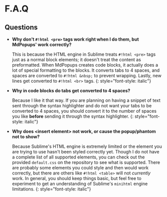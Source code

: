 # F.A.Q

## Questions

- **Why don't `#!html <pre>` tags work right when I do them, but MdPopups' work correctly?**

    This is because the HTML engine in Sublime treats `#!html <pre>` tags just as a normal block elements; it doesn't
    treat the content as preformatted.  When MdPopups creates code blocks, it actually does a lot of special formatting
    to the blocks.  It converts tabs to 4 spaces, and spaces are converted to `#!html &nbsp;` to prevent wrapping.
    Lastly, new lines get converted to `#!html <br>` tags.
    {: style="font-style: italic"}

- **Why in code blocks do tabs get converted to 4 spaces?**

    Because I like it that way.  If you are planning on having a snippet of text sent through the syntax highlighter and
    do not want your tabs to be converted to 4 spaces, you should convert it to the number of spaces you like **before**
    sending it through the syntax highlighter.
    {: style="font-style: italic"}

- **Why does &lt;insert element&gt; not work, or cause the popup/phantom not to show?**

    Because Sublime's HTML engine is extremely limited or the element you are trying to use hasn't been styled correctly
    yet. Though I do not have a complete list of all supported elements, you can check out the provided `default.css` on
    the repository to see what is supported. There are probably some elements you could style and then would work
    correctly, but there are others like `#!html <table>` will not *currently* work. In general, you should keep things
    basic, but feel free to experiment to get an understanding of Sublime's `minihtml` engine limitations.
    {: style="font-style: italic"}
